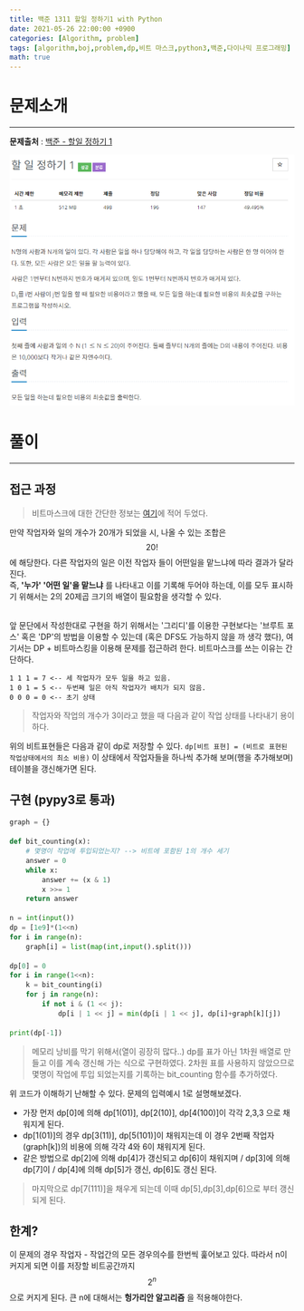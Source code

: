 ```yaml
---
title: 백준 1311 할일 정하기1 with Python
date: 2021-05-26 22:00:00 +0900
categories: [Algorithm, problem]
tags: [algorithm,boj,problem,dp,비트 마스크,python3,백준,다이나믹 프로그래밍]
math: true
---
```


# 문제소개
---
__문제출처__ : [백준 - 할일 정하기 1](https://www.acmicpc.net/problem/1311)

<img src="/assets/img/problems/boj1311.PNG">

# 풀이
---
## 접근 과정
> 비트마스크에 대한 간단한 정보는 [여기](https://vitriol95.github.io/posts/set_bitmask/)에 적어 두었다.

만약 작업자와 일의 개수가 20개가 되었을 시, 나올 수 있는 조합은 $$20!$$에 해당한다. 다른 작업자의 일은 이전 작업자 들이 어떤일을 맡느냐에 따라 결과가 달라진다. 
<br>즉, __'누가' '어떤 일'을 맡느냐__ 를 나타내고 이를 기록해 두어야 하는데, 이를 모두 표시하기 위해서는 2의 20제곱 크기의 배열이 필요함을 생각할 수 있다.

<br>
앞 문단에서 작성한대로 구현을 하기 위해서는 '그리디'를 이용한 구현보다는 '브루트 포스' 혹은 'DP'의 방법을 이용할 수 있는데 (혹은 DFS도 가능하지 않을 까 생각 했다), 여기서는 DP + 비트마스킹을 이용해 문제를 접근하려 한다. 비트마스크를 쓰는 이유는 간단하다.

```text
1 1 1 = 7 <-- 세 작업자가 모두 일을 하고 있음.
1 0 1 = 5 <-- 두번째 일은 아직 작업자가 배치가 되지 않음.
0 0 0 = 0 <-- 초기 상태
```
> 작업자와 작업의 개수가 3이라고 했을 때 다음과 같이 작업 상태를 나타내기 용이하다.

위의 비트표현들은 다음과 같이 dp로 저장할 수 있다. `dp[비트 표현] = (비트로 표현된 작업상태에서의 최소 비용)` 이 상태에서 작업자들을 하나씩 추가해 보며(행을 추가해보며) 테이블을 갱신해가면 된다.

## 구현 (pypy3로 통과)
```python
graph = {}

def bit_counting(x): 
    # 몇명이 작업에 투입되었는지? --> 비트에 포함된 1의 개수 세기
    answer = 0
    while x:
        answer += (x & 1)
        x >>= 1
    return answer

n = int(input())
dp = [1e9]*(1<<n)
for i in range(n):
    graph[i] = list(map(int,input().split()))

dp[0] = 0
for i in range(1<<n):
    k = bit_counting(i)
    for j in range(n):
        if not i & (1 << j):
            dp[i | 1 << j] = min(dp[i | 1 << j], dp[i]+graph[k][j])

print(dp[-1])
```
> 메모리 낭비를 막기 위해서(열이 굉장히 많다..) dp를 표가 아닌 1차원 배열로 만들고 이를 계속 갱신해 가는 식으로 구현하였다. 2차원 표를 사용하지 않았으므로 몇명이 작업에 투입 되었는지를 기록하는 bit_counting 함수를 추가하였다.

위 코드가 이해하기 난해할 수 있다. 문제의 입력예시 1로 설명해보겠다.
- 가장 먼저 dp[0]에 의해 dp[1(01)], dp[2(10)], dp[4(100)]이 각각 2,3,3 으로 채워지게 된다.
- dp[1(01)]의 경우 dp[3(11)], dp[5(101)]이 채워지는데 이 경우 2번째 작업자(graph[k])의 비용에 의해 각각 4와 6이 채워지게 된다. 
- 같은 방법으로 dp[2]에 의해 dp[4]가 갱신되고 dp[6]이 채워지며 / dp[3]에 의해 dp[7]이 / dp[4]에 의해 dp[5]가 갱신, dp[6]도 갱신 된다.
> 마지막으로 dp[7(111)]을 채우게 되는데 이때 dp[5],dp[3],dp[6]으로 부터 갱신되게 된다.

## 한계?
이 문제의 경우 작업자 - 작업간의 모든 경우의수를 한번씩 훑어보고 있다. 따라서 n이 커지게 되면 이를 저장할 비트공간까지 $$2^n$$으로 커지게 된다. 큰 n에 대해서는 __헝가리안 알고리즘__ 을 적용해야한다.